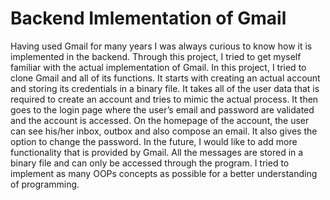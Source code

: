 # Backend Imlementation of Gmail
Having used Gmail for many years I was always curious to know how it is implemented in the backend. Through this project, I tried to get myself familiar with the actual implementation of Gmail. In this project, I tried to clone Gmail and all of its functions. It starts with creating an actual account and storing its credentials in a binary file. It takes all of the user data that is required to create an account and tries to mimic the actual process. It then goes to the login page where the user’s email and password are validated and the account is accessed. On the homepage of the account, the user can see his/her inbox, outbox and also compose an email. It also gives the option to change the password. In the future, I would like to add more functionality that is provided by Gmail. All the messages are stored in a binary file and can only be accessed through the program. I tried to implement as many OOPs concepts as possible for a better understanding of programming.
